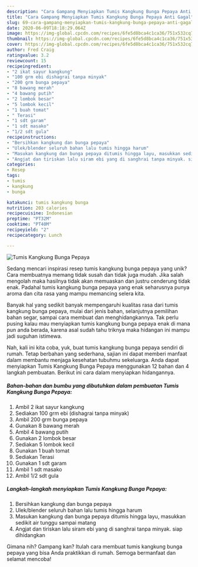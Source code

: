 ```yaml
---
description: "Cara Gampang Menyiapkan Tumis Kangkung Bunga Pepaya Anti Gagal"
title: "Cara Gampang Menyiapkan Tumis Kangkung Bunga Pepaya Anti Gagal"
slug: 69-cara-gampang-menyiapkan-tumis-kangkung-bunga-pepaya-anti-gagal
date: 2020-06-09T18:18:29.064Z
image: https://img-global.cpcdn.com/recipes/6fe5d8bca4c1ca36/751x532cq70/tumis-kangkung-bunga-pepaya-foto-resep-utama.jpg
thumbnail: https://img-global.cpcdn.com/recipes/6fe5d8bca4c1ca36/751x532cq70/tumis-kangkung-bunga-pepaya-foto-resep-utama.jpg
cover: https://img-global.cpcdn.com/recipes/6fe5d8bca4c1ca36/751x532cq70/tumis-kangkung-bunga-pepaya-foto-resep-utama.jpg
author: Fred Craig
ratingvalue: 3.2
reviewcount: 15
recipeingredient:
- "2 ikat sayur kangkung"
- "100 grm ebi dishagrai tanpa minyak"
- "200 grm bunga pepaya"
- "8 bawang merah"
- "4 bawang putih"
- "2 lombok besar"
- "5 lombok kecil"
- "1 buah tomat"
- " Terasi"
- "1 sdt garam"
- "1 sdt masako"
- "1/2 sdt gula"
recipeinstructions:
- "Bersihkan kangkung dan bunga pepaya"
- "Ulek/blender seluruh bahan lalu tumis hingga harum"
- "Masukan kangkung dan bunga pepaya ditumis hingga layu, masukkan sedikit air tunggu sampai matang"
- "Angjat dan tiriskan lalu siram ebi yang di sanghrai tanpa minyak. siap dihidangkan"
categories:
- Resep
tags:
- tumis
- kangkung
- bunga

katakunci: tumis kangkung bunga 
nutrition: 203 calories
recipecuisine: Indonesian
preptime: "PT32M"
cooktime: "PT40M"
recipeyield: "2"
recipecategory: Lunch

---
```



![Tumis Kangkung Bunga Pepaya](https://img-global.cpcdn.com/recipes/6fe5d8bca4c1ca36/751x532cq70/tumis-kangkung-bunga-pepaya-foto-resep-utama.jpg)

Sedang mencari inspirasi resep tumis kangkung bunga pepaya yang unik? Cara membuatnya memang tidak susah dan tidak juga mudah. Jika salah mengolah maka hasilnya tidak akan memuaskan dan justru cenderung tidak enak. Padahal tumis kangkung bunga pepaya yang enak seharusnya punya aroma dan cita rasa yang mampu memancing selera kita.

Banyak hal yang sedikit banyak mempengaruhi kualitas rasa dari tumis kangkung bunga pepaya, mulai dari jenis bahan, selanjutnya pemilihan bahan segar, sampai cara membuat dan menghidangkannya. Tak perlu pusing kalau mau menyiapkan tumis kangkung bunga pepaya enak di mana pun anda berada, karena asal sudah tahu triknya maka hidangan ini mampu jadi suguhan istimewa.




Nah, kali ini kita coba, yuk, buat tumis kangkung bunga pepaya sendiri di rumah. Tetap berbahan yang sederhana, sajian ini dapat memberi manfaat dalam membantu menjaga kesehatan tubuhmu sekeluarga. Anda dapat menyiapkan Tumis Kangkung Bunga Pepaya menggunakan 12 bahan dan 4 langkah pembuatan. Berikut ini cara dalam menyiapkan hidangannya.

<!--inarticleads1-->

##### Bahan-bahan dan bumbu yang dibutuhkan dalam pembuatan Tumis Kangkung Bunga Pepaya:

1. Ambil 2 ikat sayur kangkung
1. Sediakan 100 grm ebi (dishagrai tanpa minyak)
1. Ambil 200 grm bunga pepaya
1. Gunakan 8 bawang merah
1. Ambil 4 bawang putih
1. Gunakan 2 lombok besar
1. Sediakan 5 lombok kecil
1. Gunakan 1 buah tomat
1. Sediakan  Terasi
1. Gunakan 1 sdt garam
1. Ambil 1 sdt masako
1. Ambil 1/2 sdt gula




<!--inarticleads2-->

##### Langkah-langkah menyiapkan Tumis Kangkung Bunga Pepaya:

1. Bersihkan kangkung dan bunga pepaya
1. Ulek/blender seluruh bahan lalu tumis hingga harum
1. Masukan kangkung dan bunga pepaya ditumis hingga layu, masukkan sedikit air tunggu sampai matang
1. Angjat dan tiriskan lalu siram ebi yang di sanghrai tanpa minyak. siap dihidangkan




Gimana nih? Gampang kan? Itulah cara membuat tumis kangkung bunga pepaya yang bisa Anda praktikkan di rumah. Semoga bermanfaat dan selamat mencoba!
